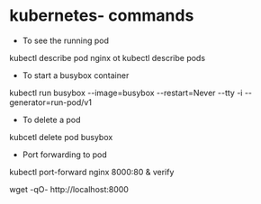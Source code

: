 # kubernetes- commands

- To see the running pod

kubectl describe pod nginx ot kubectl describe pods

- To start a busybox container

kubectl run busybox --image=busybox --restart=Never --tty -i --generator=run-pod/v1

- To delete a pod

kubcetl delete pod busybox

- Port forwarding to pod

kubectl port-forward nginx 8000:80 &
verify

wget -qO- http://localhost:8000

